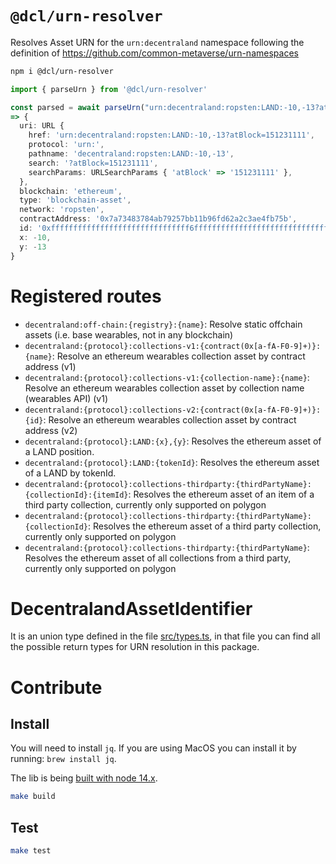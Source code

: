 # `@dcl/urn-resolver`

Resolves Asset URN for the `urn:decentraland` namespace following the definition of https://github.com/common-metaverse/urn-namespaces

```bash
npm i @dcl/urn-resolver
```

```typescript
import { parseUrn } from '@dcl/urn-resolver'

const parsed = await parseUrn("urn:decentraland:ropsten:LAND:-10,-13?atBlock=151231111")
=> {
  uri: URL {
    href: 'urn:decentraland:ropsten:LAND:-10,-13?atBlock=151231111',
    protocol: 'urn:',
    pathname: 'decentraland:ropsten:LAND:-10,-13',
    search: '?atBlock=151231111',
    searchParams: URLSearchParams { 'atBlock' => '151231111' },
  },
  blockchain: 'ethereum',
  type: 'blockchain-asset',
  network: 'ropsten',
  contractAddress: '0x7a73483784ab79257bb11b96fd62a2c3ae4fb75b',
  id: '0xfffffffffffffffffffffffffffffff6fffffffffffffffffffffffffffffff3',
  x: -10,
  y: -13
}
```

# Registered routes

- `decentraland:off-chain:{registry}:{name}`: Resolve static offchain assets (i.e. base wearables, not in any blockchain)
- `decentraland:{protocol}:collections-v1:{contract(0x[a-fA-F0-9]+)}:{name}`: Resolve an ethereum wearables collection asset by contract address (v1)
- `decentraland:{protocol}:collections-v1:{collection-name}:{name}`: Resolve an ethereum wearables collection asset by collection name (wearables API) (v1)
- `decentraland:{protocol}:collections-v2:{contract(0x[a-fA-F0-9]+)}:{id}`: Resolve an ethereum wearables collection asset by contract address (v2)
- `decentraland:{protocol}:LAND:{x},{y}`: Resolves the ethereum asset of a LAND position.
- `decentraland:{protocol}:LAND:{tokenId}`: Resolves the ethereum asset of a LAND by tokenId.
- `decentraland:{protocol}:collections-thirdparty:{thirdPartyName}:{collectionId}:{itemId}`: Resolves the ethereum asset of an item of a third party collection, currently only supported on polygon
- `decentraland:{protocol}:collections-thirdparty:{thirdPartyName}:{collectionId}`: Resolves the ethereum asset of a third party collection, currently only supported on polygon
- `decentraland:{protocol}:collections-thirdparty:{thirdPartyName}`: Resolves the ethereum asset of all collections from a third party, currently only supported on polygon

# DecentralandAssetIdentifier

It is an union type defined in the file [src/types.ts](src/types.ts), in that file you can find all the possible return types for URN resolution in this package.

# Contribute

## Install

You will need to install `jq`. If you are using MacOS you can install it by running: `brew install jq`.

The lib is being [built with node 14.x](.github/workflows/ci.yml).

```bash
make build
```

## Test

```bash
make test
```
